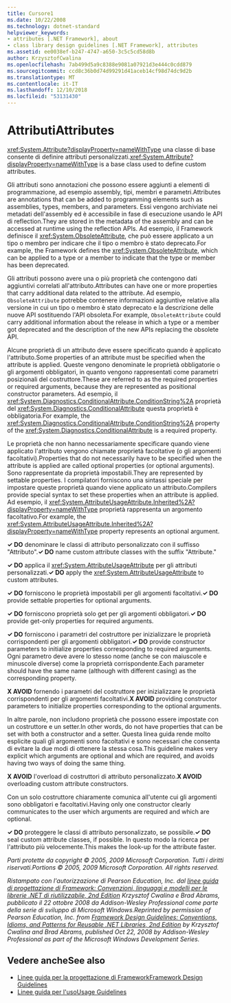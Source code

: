 ```yaml
---
title: Cursore1
ms.date: 10/22/2008
ms.technology: dotnet-standard
helpviewer_keywords:
- attributes [.NET Framework], about
- class library design guidelines [.NET Framework], attributes
ms.assetid: ee0038ef-b247-4747-a650-3c5c5cd58d8b
author: KrzysztofCwalina
ms.openlocfilehash: 7ab499d5a9c8388e9081a07921d3e444c0cdd879
ms.sourcegitcommit: ccd8c36b0d74d99291d41aceb14cf98d74dc9d2b
ms.translationtype: MT
ms.contentlocale: it-IT
ms.lasthandoff: 12/10/2018
ms.locfileid: "53131430"
---
```

# <a name="attributes"></a><span data-ttu-id="4ed65-102">Attributi</span><span class="sxs-lookup"><span data-stu-id="4ed65-102">Attributes</span></span>
<span data-ttu-id="4ed65-103"><xref:System.Attribute?displayProperty=nameWithType> una classe di base consente di definire attributi personalizzati.</span><span class="sxs-lookup"><span data-stu-id="4ed65-103"><xref:System.Attribute?displayProperty=nameWithType> is a base class used to define custom attributes.</span></span>  
  
 <span data-ttu-id="4ed65-104">Gli attributi sono annotazioni che possono essere aggiunti a elementi di programmazione, ad esempio assembly, tipi, membri e parametri.</span><span class="sxs-lookup"><span data-stu-id="4ed65-104">Attributes are annotations that can be added to programming elements such as assemblies, types, members, and parameters.</span></span> <span data-ttu-id="4ed65-105">Essi vengono archiviate nei metadati dell'assembly ed è accessibile in fase di esecuzione usando le API di reflection.</span><span class="sxs-lookup"><span data-stu-id="4ed65-105">They are stored in the metadata of the assembly and can be accessed at runtime using the reflection APIs.</span></span> <span data-ttu-id="4ed65-106">Ad esempio, il Framework definisce il <xref:System.ObsoleteAttribute>, che può essere applicato a un tipo o membro per indicare che il tipo o membro è stato deprecato.</span><span class="sxs-lookup"><span data-stu-id="4ed65-106">For example, the Framework defines the <xref:System.ObsoleteAttribute>, which can be applied to a type or a member to indicate that the type or member has been deprecated.</span></span>  
  
 <span data-ttu-id="4ed65-107">Gli attributi possono avere una o più proprietà che contengono dati aggiuntivi correlati all'attributo.</span><span class="sxs-lookup"><span data-stu-id="4ed65-107">Attributes can have one or more properties that carry additional data related to the attribute.</span></span> <span data-ttu-id="4ed65-108">Ad esempio, `ObsoleteAttribute` potrebbe contenere informazioni aggiuntive relative alla versione in cui un tipo o membro è stato deprecato e la descrizione delle nuove API sostituendo l'API obsoleta.</span><span class="sxs-lookup"><span data-stu-id="4ed65-108">For example, `ObsoleteAttribute` could carry additional information about the release in which a type or a member got deprecated and the description of the new APIs replacing the obsolete API.</span></span>  
  
 <span data-ttu-id="4ed65-109">Alcune proprietà di un attributo deve essere specificato quando è applicato l'attributo.</span><span class="sxs-lookup"><span data-stu-id="4ed65-109">Some properties of an attribute must be specified when the attribute is applied.</span></span> <span data-ttu-id="4ed65-110">Queste vengono denominate le proprietà obbligatorie o gli argomenti obbligatori, in quanto vengono rappresentati come parametri posizionali del costruttore.</span><span class="sxs-lookup"><span data-stu-id="4ed65-110">These are referred to as the required properties or required arguments, because they are represented as positional constructor parameters.</span></span> <span data-ttu-id="4ed65-111">Ad esempio, il <xref:System.Diagnostics.ConditionalAttribute.ConditionString%2A> proprietà del <xref:System.Diagnostics.ConditionalAttribute> questa proprietà è obbligatoria.</span><span class="sxs-lookup"><span data-stu-id="4ed65-111">For example, the <xref:System.Diagnostics.ConditionalAttribute.ConditionString%2A> property of the <xref:System.Diagnostics.ConditionalAttribute> is a required property.</span></span>  
  
 <span data-ttu-id="4ed65-112">Le proprietà che non hanno necessariamente specificare quando viene applicato l'attributo vengono chiamate proprietà facoltative (o gli argomenti facoltativi).</span><span class="sxs-lookup"><span data-stu-id="4ed65-112">Properties that do not necessarily have to be specified when the attribute is applied are called optional properties (or optional arguments).</span></span> <span data-ttu-id="4ed65-113">Sono rappresentate da proprietà impostabili.</span><span class="sxs-lookup"><span data-stu-id="4ed65-113">They are represented by settable properties.</span></span> <span data-ttu-id="4ed65-114">I compilatori forniscono una sintassi speciale per impostare queste proprietà quando viene applicato un attributo.</span><span class="sxs-lookup"><span data-stu-id="4ed65-114">Compilers provide special syntax to set these properties when an attribute is applied.</span></span> <span data-ttu-id="4ed65-115">Ad esempio, il <xref:System.AttributeUsageAttribute.Inherited%2A?displayProperty=nameWithType> proprietà rappresenta un argomento facoltativo.</span><span class="sxs-lookup"><span data-stu-id="4ed65-115">For example, the <xref:System.AttributeUsageAttribute.Inherited%2A?displayProperty=nameWithType> property represents an optional argument.</span></span>  
  
 <span data-ttu-id="4ed65-116">**✓ DO** denominare le classi di attributo personalizzato con il suffisso "Attributo".</span><span class="sxs-lookup"><span data-stu-id="4ed65-116">**✓ DO** name custom attribute classes with the suffix "Attribute."</span></span>  
  
 <span data-ttu-id="4ed65-117">**✓ DO** applica il <xref:System.AttributeUsageAttribute> per gli attributi personalizzati.</span><span class="sxs-lookup"><span data-stu-id="4ed65-117">**✓ DO** apply the <xref:System.AttributeUsageAttribute> to custom attributes.</span></span>  
  
 <span data-ttu-id="4ed65-118">**✓ DO** forniscono le proprietà impostabili per gli argomenti facoltativi.</span><span class="sxs-lookup"><span data-stu-id="4ed65-118">**✓ DO** provide settable properties for optional arguments.</span></span>  
  
 <span data-ttu-id="4ed65-119">**✓ DO** forniscono proprietà solo get per gli argomenti obbligatori.</span><span class="sxs-lookup"><span data-stu-id="4ed65-119">**✓ DO** provide get-only properties for required arguments.</span></span>  
  
 <span data-ttu-id="4ed65-120">**✓ DO** forniscono i parametri del costruttore per inizializzare le proprietà corrispondenti per gli argomenti obbligatori.</span><span class="sxs-lookup"><span data-stu-id="4ed65-120">**✓ DO** provide constructor parameters to initialize properties corresponding to required arguments.</span></span> <span data-ttu-id="4ed65-121">Ogni parametro deve avere lo stesso nome (anche se con maiuscole e minuscole diverse) come la proprietà corrispondente.</span><span class="sxs-lookup"><span data-stu-id="4ed65-121">Each parameter should have the same name (although with different casing) as the corresponding property.</span></span>  
  
 <span data-ttu-id="4ed65-122">**X AVOID** fornendo i parametri del costruttore per inizializzare le proprietà corrispondenti per gli argomenti facoltativi.</span><span class="sxs-lookup"><span data-stu-id="4ed65-122">**X AVOID** providing constructor parameters to initialize properties corresponding to the optional arguments.</span></span>  
  
 <span data-ttu-id="4ed65-123">In altre parole, non includono proprietà che possono essere impostate con un costruttore e un setter.</span><span class="sxs-lookup"><span data-stu-id="4ed65-123">In other words, do not have properties that can be set with both a constructor and a setter.</span></span> <span data-ttu-id="4ed65-124">Questa linea guida rende molto esplicite quali gli argomenti sono facoltativi e sono necessari che consenta di evitare la due modi di ottenere la stessa cosa.</span><span class="sxs-lookup"><span data-stu-id="4ed65-124">This guideline makes very explicit which arguments are optional and which are required, and avoids having two ways of doing the same thing.</span></span>  
  
 <span data-ttu-id="4ed65-125">**X AVOID** l'overload di costruttori di attributo personalizzato.</span><span class="sxs-lookup"><span data-stu-id="4ed65-125">**X AVOID** overloading custom attribute constructors.</span></span>  
  
 <span data-ttu-id="4ed65-126">Con un solo costruttore chiaramente comunica all'utente cui gli argomenti sono obbligatori e facoltativi.</span><span class="sxs-lookup"><span data-stu-id="4ed65-126">Having only one constructor clearly communicates to the user which arguments are required and which are optional.</span></span>  
  
 <span data-ttu-id="4ed65-127">**✓ DO** proteggere le classi di attributo personalizzato, se possibile.</span><span class="sxs-lookup"><span data-stu-id="4ed65-127">**✓ DO** seal custom attribute classes, if possible.</span></span> <span data-ttu-id="4ed65-128">In questo modo la ricerca per l'attributo più velocemente.</span><span class="sxs-lookup"><span data-stu-id="4ed65-128">This makes the look-up for the attribute faster.</span></span>  
  
 <span data-ttu-id="4ed65-129">*Parti protette da copyright © 2005, 2009 Microsoft Corporation. Tutti i diritti riservati.*</span><span class="sxs-lookup"><span data-stu-id="4ed65-129">*Portions © 2005, 2009 Microsoft Corporation. All rights reserved.*</span></span>  
  
 <span data-ttu-id="4ed65-130">*Ristampato con l'autorizzazione di Pearson Education, Inc. dal [linee guida di progettazione di Framework: Convenzioni, linguaggi e modelli per le librerie .NET di riutilizzabile, 2nd Edition](https://www.informit.com/store/framework-design-guidelines-conventions-idioms-and-9780321545619) Krzysztof Cwalina e Brad Abrams, pubblicato il 22 ottobre 2008 da Addison-Wesley Professional come parte della serie di sviluppo di Microsoft Windows.*</span><span class="sxs-lookup"><span data-stu-id="4ed65-130">*Reprinted by permission of Pearson Education, Inc. from [Framework Design Guidelines: Conventions, Idioms, and Patterns for Reusable .NET Libraries, 2nd Edition](https://www.informit.com/store/framework-design-guidelines-conventions-idioms-and-9780321545619) by Krzysztof Cwalina and Brad Abrams, published Oct 22, 2008 by Addison-Wesley Professional as part of the Microsoft Windows Development Series.*</span></span>  
  
## <a name="see-also"></a><span data-ttu-id="4ed65-131">Vedere anche</span><span class="sxs-lookup"><span data-stu-id="4ed65-131">See also</span></span>

- [<span data-ttu-id="4ed65-132">Linee guida per la progettazione di Framework</span><span class="sxs-lookup"><span data-stu-id="4ed65-132">Framework Design Guidelines</span></span>](../../../docs/standard/design-guidelines/index.md)  
- [<span data-ttu-id="4ed65-133">Linee guida per l'uso</span><span class="sxs-lookup"><span data-stu-id="4ed65-133">Usage Guidelines</span></span>](../../../docs/standard/design-guidelines/usage-guidelines.md)

